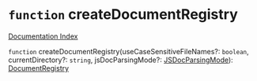 # `function` createDocumentRegistry

[Documentation Index](../README.md)

`function` createDocumentRegistry(useCaseSensitiveFileNames?: `boolean`, currentDirectory?: `string`, jsDocParsingMode?: [JSDocParsingMode](../private.enum.JSDocParsingMode/README.md)): [DocumentRegistry](../private.interface.DocumentRegistry/README.md)